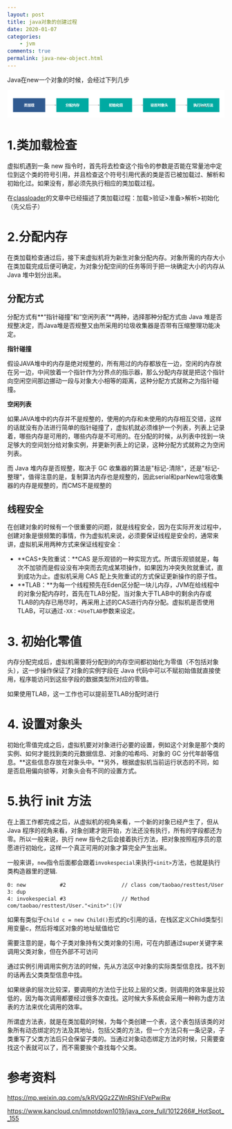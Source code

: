 ```yaml
---
layout: post
title: java对象的创建过程
date: 2020-01-07
categories:
    - jvm
comments: true
permalink: java-new-object.html
---
```


Java在new一个对象的时候，会经过下列几步

![](/assets/images/posts/new-object/new-object-1.png)

# 1.类加载检查

虚拟机遇到一条 new 指令时，首先将去检查这个指令的参数是否能在常量池中定位到这个类的符号引用，并且检查这个符号引用代表的类是否已被加载过、解析和初始化过。如果没有，那必须先执行相应的类加载过程。

在[classloader](https://edgar615.github.io/classloader.html)的文章中已经描述了类加载过程：加载>验证>准备>解析>初始化（先父后子）

# 2.分配内存
在类加载检查通过后，接下来虚拟机将为新生对象分配内存。对象所需的内存大小在类加载完成后便可确定，为对象分配空间的任务等同于把一块确定大小的内存从 Java 堆中划分出来。

## 分配方式
分配方式有**“指针碰撞”和“空闲列表”**两种，选择那种分配方式由 Java 堆是否规整决定，而Java堆是否规整又由所采用的垃圾收集器是否带有压缩整理功能决定。

**指针碰撞**

假设JAVA堆中的内存是绝对规整的，所有用过的内存都放在一边，空闲的内存放在另一边，中间放着一个指针作为分界点的指示器，那么分配内存就是把这个指针向空闲空间那边挪动一段与对象大小相等的距离，这种分配方式就称之为指针碰撞。

**空闲列表**

如果JAVA堆中的内存并不是规整的，使用的内存和未使用的内存相互交错，这样的话就没有办法进行简单的指针碰撞了，虚拟机就必须维护一个列表，列表上记录着，哪些内存是可用的，哪些内存是不可用的。在分配的时候，从列表中找到一块足够大的空间划分给对象实例，并更新列表上的记录，这种分配方式就称之为空闲列表。

而 Java 堆内存是否规整，取决于 GC 收集器的算法是"标记-清除"，还是"标记-整理"，值得注意的是，复制算法内存也是规整的，因此serial和parNew垃圾收集器的内存是规整的，而CMS不是规整的

## 线程安全
在创建对象的时候有一个很重要的问题，就是线程安全，因为在实际开发过程中，创建对象是很频繁的事情，作为虚拟机来说，必须要保证线程是安全的，通常来讲，虚拟机采用两种方式来保证线程安全：

- **CAS+失败重试：**CAS 是乐观锁的一种实现方式。所谓乐观锁就是，每次不加锁而是假设没有冲突而去完成某项操作，如果因为冲突失败就重试，直到成功为止。虚拟机采用 CAS 配上失败重试的方式保证更新操作的原子性。
-  **TLAB：**为每一个线程预先在Eden区分配一块儿内存，JVM在给线程中的对象分配内存时，首先在TLAB分配，当对象大于TLAB中的剩余内存或TLAB的内存已用尽时，再采用上述的CAS进行内存分配。虚拟机是否使用TLAB，可以通过`-XX：+UseTLAB`参数来设定。

# 3. 初始化零值
内存分配完成后，虚拟机需要将分配到的内存空间都初始化为零值（不包括对象头），这一步操作保证了对象的实例字段在 Java 代码中可以不赋初始值就直接使用，程序能访问到这些字段的数据类型所对应的零值。

如果使用TLAB，这一工作也可以提前至TLAB分配时进行

# 4. 设置对象头
初始化零值完成之后，虚拟机要对对象进行必要的设置，例如这个对象是那个类的实例、如何才能找到类的元数据信息、对象的哈希吗、对象的 GC 分代年龄等信息。**这些信息存放在对象头中。**另外，根据虚拟机当前运行状态的不同，如是否启用偏向锁等，对象头会有不同的设置方式。

# 5.执行 init 方法
在上面工作都完成之后，从虚拟机的视角来看，一个新的对象已经产生了，但从 Java 程序的视角来看，对象创建才刚开始，<init>方法还没有执行，所有的字段都还为零。所以一般来说，执行 new 指令之后会接着执行<init>方法，把对象按照程序员的意愿进行初始化，这样一个真正可用的对象才算完全产生出来。

一般来讲，`new`指令后面都会跟着`invokespecial`来执行`<init>`方法，也就是执行类构造器里的逻辑.

```
0: new           #2                  // class com/taobao/resttest/User
3: dup
4: invokespecial #3                  // Method com/taobao/resttest/User."<init>":()V
```

如果有类似于`Child c = new Child()`形式的c引用的话，在栈区定义Child类型引用变量c，然后将堆区对象的地址赋值给它

需要注意的是，每个子类对象持有父类对象的引用，可在内部通过super关键字来调用父类对象，但在外部不可访问

通过实例引用调用实例方法的时候，先从方法区中对象的实际类型信息找，找不到的话再去父类类型信息中找。

如果继承的层次比较深，要调用的方法位于比较上层的父类，则调用的效率是比较低的，因为每次调用都要经过很多次查找。这时候大多系统会采用一种称为虚方法表的方法来优化调用的效率。

所谓虚方法表，就是在类加载的时候，为每个类创建一个表，这个表包括该类的对象所有动态绑定的方法及其地址，包括父类的方法，但一个方法只有一条记录，子类重写了父类方法后只会保留子类的。当通过对象动态绑定方法的时候，只需要查找这个表就可以了，而不需要挨个查找每个父类。


# 参考资料

https://mp.weixin.qq.com/s/kRVQGz2ZWnRShiFVePwiRw

https://www.kancloud.cn/imnotdown1019/java_core_full/1012266#_HotSpot__155